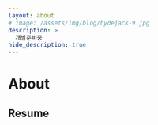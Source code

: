 ```yaml
---
layout: about
# image: /assets/img/blog/hydejack-9.jpg
description: >
  개발준비중
hide_description: true
---
```


# About

<!--author-->

## Resume
